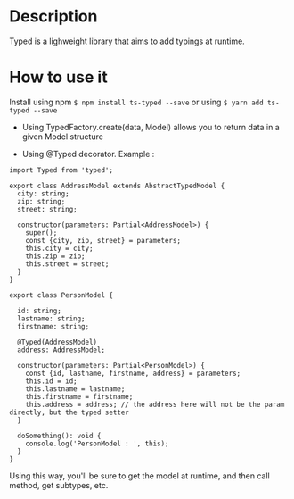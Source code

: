 # Description
Typed is a lighweight library that aims to add typings at runtime.

# How to use it

Install using npm `$ npm install ts-typed --save` or using `$ yarn add ts-typed --save`

- Using TypedFactory.create(data, Model) allows you to return data in a given Model structure

- Using @Typed decorator. Example :
```
import Typed from 'typed';

export class AddressModel extends AbstractTypedModel {
  city: string;
  zip: string;
  street: string;

  constructor(parameters: Partial<AddressModel>) {
    super();
    const {city, zip, street} = parameters;
    this.city = city;
    this.zip = zip;
    this.street = street;
  }
}

export class PersonModel {

  id: string;
  lastname: string;
  firstname: string;

  @Typed(AddressModel)
  address: AddressModel;

  constructor(parameters: Partial<PersonModel>) {
    const {id, lastname, firstname, address} = parameters;
    this.id = id;
    this.lastname = lastname;
    this.firstname = firstname;
    this.address = address; // the address here will not be the param directly, but the typed setter
  }

  doSomething(): void {
    console.log('PersonModel : ', this);
  }
}
```
Using this way, you'll be sure to get the model at runtime, and then call method, get subtypes, etc.